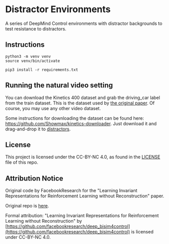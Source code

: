 # Distractor Environments

A series of DeepMind Control environments with distractor backgrounds to test resistance to distractors.

## Instructions

```shell
python3 -m venv venv
source venv/bin/activate

pip3 install -r requirements.txt
```

## Running the natural video setting

You can download the Kinetics 400 dataset and grab the driving_car label from the train dataset. This is the dataset used
by [the original paper](https://github.com/facebookresearch/deep_bisim4control). Of course, you may use any other video dataset.

Some instructions for downloading the dataset can be found here: https://github.com/Showmax/kinetics-downloader. Just download
it and drag-and-drop it to [distractors](redherring/distractors).

## License

This project is licensed under the CC-BY-NC 4.0, as found in the [LICENSE](./LICENSE) file of this repo.

## Attribution Notice

Original code by FacebookResearch for the "Learning Invariant Representations for Reinforcement Learning without Reconstruction" paper.

Original repo is [here](https://github.com/facebookresearch/deep_bisim4control).

Formal attribution: "Learning Invariant Representations for Reinforcement Learning without Reconstruction" by [https://github.com/facebookresearch/deep_bisim4control](https://github.com/facebookresearch/deep_bisim4control) is licensed under CC-BY-NC 4.0. 
